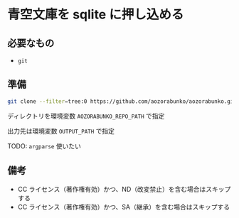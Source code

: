 # 青空文庫を sqlite に押し込める

## 必要なもの

- `git`

## 準備

```sh
git clone --filter=tree:0 https://github.com/aozorabunko/aozorabunko.git
```

ディレクトリを環境変数 `AOZORABUNKO_REPO_PATH` で指定

出力先は環境変数 `OUTPUT_PATH` で指定

TODO: `argparse` 使いたい

## 備考

- CC ライセンス（著作権有効）かつ、ND（改変禁止）を含む場合はスキップする
- CC ライセンス（著作権有効）かつ、SA（継承）を含む場合はスキップする
